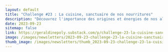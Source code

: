 ```yaml
---
layout: default
title: "Challenge #23 : La cuisine, sanctuaire de nos nourritures"
description: "Découvrez l'importance des origines et énergies de nos aliments et plongez dans l'histoire de la cuisine, du choix des légumes à l'évolution des designs de cuisine au fil des décennies. Apprenez comment l'environnement et l'ambiance de votre cuisine peuvent influencer votre bien-être et vos choix alimentaires. Conseils d'hygiène, de Feng Shui et astuces pour optimiser votre espace : tout y est pour vous inspirer à créer une cuisine qui vous ressemble et favorise la santé."
date: 2023-09-23
sitemap: false
link: https://geraldinepoly.substack.com/p/challenge-23-la-cuisine-sanctuaire
image: /images/newsletters/2023-09-23-challenge-23-la-cuisine-sanctuaire-de-nos-nourritures.jpg
thumb_image: /images/newsletters/thumb_2023-09-23-challenge-23-la-cuisine-sanctuaire-de-nos-nourritures.jpg
---
```

